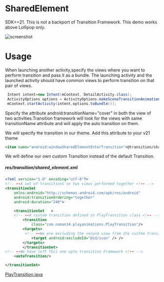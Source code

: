 # SharedElement

SDK>=21. This is not a backport of Transition Framework. This demo works above Lollipop only.

![screenshot](https://github.com/shenhuanet/AndroidOpen/blob/master/sharedelement/img.gif)

# Usage
When launching another activity,specify the views where you want to  perform transition and pass it as a bundle. The launching activity and the launched activity should have common views to perform transition on that pair of views.

```java
 Intent intent=new Intent(mContext, DetailActivity.class);
 ActivityOptions options = ActivityOptions.makeSceneTransitionAnimation(MainActivity.getInstance(),   Pair.create((View) cover, "cover"));
 mContext.startActivity(intent,options.toBundle());
```
Specify the attribute android:transitionName="cover" in both the view of two activities.Transition framework will look for the views with same transitionName attribute and will apply the auto transition on them.

We will specify the transition in our theme. Add this attribute to your v21 theme
```xml
<item name="android:windowSharedElementEnterTransition">@transition/shared_element</item>
```

We will define our own custom Transition instead of the default Transition.
##### res/transition/shared_element.xml
```xml
<?xml version="1.0" encoding="utf-8"?>
<!-- --A set of transitions on two views performed together <!-- -->
<transitionSet
    xmlns:android="http://schemas.android.com/apk/res/android"
    android:transitionOrdering="together"
    android:duration="240">

    <transitionSet   >
    <!-- --A custom transition defined in PlayTransition class <!-- -->
        <transition
            class="com.naman14.playanimations.PlayTransition"/>
        <targets>
         <!-- --We are excluding the second view from the custom transition <!-- -->
            <target android:excludeId="@id/icon" /> />
        </targets>
        </transitionSet>
<!-- --We have left this one upto transition Framework <!-- -->
    <autoTransition/>

</transitionSet>
```

[PlayTransition.java](https://github.com/shenhuanet/AndroidOpen/raw/master/sharedelement/src/main/java/com/shenhua/itemanimation/PlayTransition.java)
